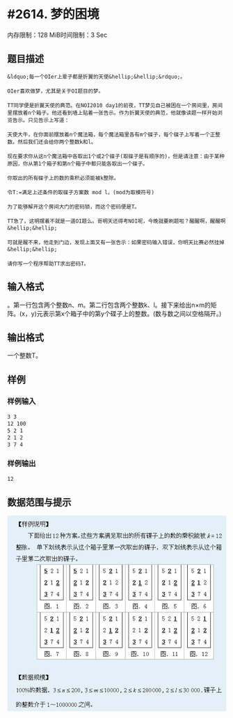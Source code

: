 # #2614. 梦的困境

内存限制：128 MiB时间限制：3 Sec

## 题目描述

    &ldquo;每一个OIer上辈子都是折翼的天使&hellip;&hellip;&rdquo;。

    OIer喜欢做梦，尤其是关于OI题目的梦。

    TT同学便是折翼天使的典范。在NOI2010 day1的前夜，TT梦见自己被困在一个房间里，房间里摆放着n个箱子。他还看到墙上贴着一张告示。作为折翼天使的典范，他就像读题一样开始浏览告示。只见告示上写道：

    天使大牛，在你面前摆放着n个魔法箱，每个魔法箱里各有m个碟子，每个碟子上写着一个正整数。然后我们还会给你两个整数k和l。

    现在要求你从这n个魔法箱中各取出1个或2个碟子(取碟子是有顺序的)，但是请注意：由于某种原因，你从第1个箱子和第n个箱子中都只能各取出一个碟子。

    你取出的所有碟子上的数的乘积必须能被k整除。

    令T:=满足上述条件的取碟子方案数 mod l。(mod为取模符号)

    为了能够解开这个房间大门的密码锁，而这个密码便是T。

    TT急了，这明摆着不就是一道OI题么。哥明天还得考NOI呢，今晚就要刷题啦？醒醒啊，醒醒啊&hellip;&hellip;

    可就是醒不来，他走到门边，发现上面又有一张告示：如果密码输入错误，你明天比赛必然挂掉&hellip;&hellip;

    请你写一个程序帮助TT求出密码T。

 

## 输入格式

。第一行包含两个整数n、m。第二行包含两个整数k、l。接下来给出n&times;m的矩阵。(x，y)元表示第x个箱子中的第y个碟子上的整数。(数与数之间以空格隔开。)

 

## 输出格式

一个整数T。

 

## 样例

### 样例输入

    
    3 3
    12 100
    5 2 1
    2 1 2
    3 7 4
     
    
    

### 样例输出

    
    12
    

## 数据范围与提示

![](upload/201203/1(4).jpg)
